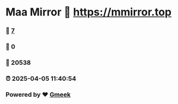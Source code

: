 # Maa Mirror :link: https://mmirror.top 
### :page_facing_up: [7](https://mmirror.top/tag.html) 
### :speech_balloon: 0 
### :hibiscus: 20538 
### :alarm_clock: 2025-04-05 11:40:54 
### Powered by :heart: [Gmeek](https://github.com/Meekdai/Gmeek)
